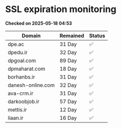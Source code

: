 # SSL expiration monitoring

**Checked on 2025-05-18 04:53**

| Domain | Remained | Status       |
|--------|----------|--------------|
| dpe.ac     | 31 Day   | ✅ |
| dpedu.ir     | 32 Day   | ✅ |
| dpgoal.com     | 89 Day   | ✅ |
| dpmaharat.com     | 18 Day   | ✅ |
| borhanbs.ir     | 31 Day   | ✅ |
| danesh-online.com     | 32 Day   | ✅ |
| ava-crm.ir     | 31 Day   | ✅ |
| darkoobjob.ir     | 57 Day   | ✅ |
| mettis.ir     | 12 Day   | ✅ |
| liaan.ir     | 16 Day   | ✅ |
